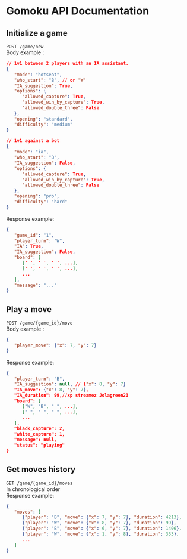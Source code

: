# Gomoku API Documentation

## Initialize a game

`POST /game/new` \
Body example :
```json
// 1v1 between 2 players with an IA assistant.
{
   "mode": "hotseat",
   "who_start": "B", // or "W"
   "IA_suggestion": True,
   "options": {
      "allowed_capture": True,
      "allowed_win_by_capture": True,
      "allowed_double_three": False
   },
   "opening": "standard",
   "difficulty": "medium"
}

// 1v1 against a bot
{
   "mode": "ia",
   "who_start": "B",
   "IA_suggestion": False,
   "options": {
      "allowed_capture": True,
      "allowed_win_by_capture": True,
      "allowed_double_three": False
   },
   "opening": "pro",
   "difficulty": "hard"
}

```
Response example:
```json
{
   "game_id": "1",
   "player_turn": "W",
   "IA": True,
   "IA_suggestion": False,
   "board": [
      [' ', ' ', ' ', ...],
      [' ', ' ', ' ', ...],
      ...
   ],
   "message": "..."
}
```

## Play a move

`POST /game/{game_id}/move` \
Body example :
```json
{
   "player_move": {"x": 7, "y": 7}
}
```
Response example:
```json
{
   "player_turn": "B",
   "IA_suggestion": null, // {"x": 8, "y": 7}
   "IA_move": {"x": 8, "y": 7},
   "IA_duration": 99,//xp streamez Jolagreen23
   "board": [
      ["W", "B", " ", ...],
      [" ", " ", " ", ...],
      ...
   ],
   "black_capture": 2,
   "white_capture": 1,
   "message": null,
   "status": "playing"
}
```

## Get moves history

`GET /game/{game_id}/moves` \
In chronological order \
Response example:
```json
{
   "moves": [
      {"player": "B", "move": {"x": 7, "y": 7}, "duration": 4213},
      {"player": "W", "move": {"x": 8, "y": 7}, "duration": 99},
      {"player": "B", "move": {"x": 6, "y": 7}, "duration": 1406},
      {"player": "W", "move": {"x": 1, "y": 8}, "duration": 333},
      ...
   ]
}
```
